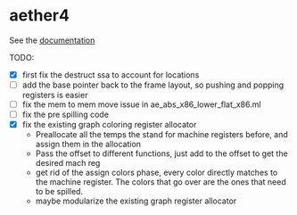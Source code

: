 # aether4

See the [documentation](./docs)

TODO:
- [x] first fix the destruct ssa to account for locations
- [ ] add the base pointer back to the frame layout, so pushing and popping registers is easier
- [ ] fix the mem to mem move issue in ae_abs_x86_lower_flat_x86.ml
- [ ] fix the pre spilling code
- [x] fix the existing graph coloring register allocator
    - Preallocate all the temps the stand for machine registers before, and assign them in the allocation
    - Pass the offset to different functions, just add to the offset to get the desired mach reg
    - get rid of the assign colors phase, every color directly matches to the machine register. The colors that go over are the ones that need to be spilled.
    - maybe modularize the existing graph register allocator